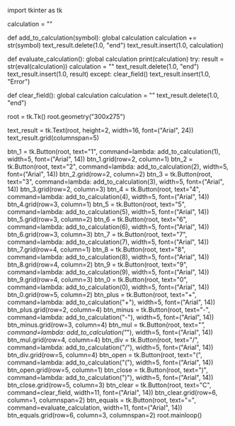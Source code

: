 import tkinter as tk



calculation = ""

def add_to_calculation(symbol):
    global calculation
    calculation += str(symbol)
    text_result.delete(1.0, "end")
    text_result.insert(1.0, calculation)



def evaluate_calculation():
    global calculation
    print(calculation)
    try:
        result = str(eval(calculation))
        calculation = ""
        text_result.delete(1.0, "end")
        text_result.insert(1.0, result)
    except:
        clear_field()
        text_result.insert(1.0, "Error")
       


def clear_field():
    global calculation
    calculation = ""
    text_result.delete(1.0, "end")

root = tk.Tk()
root.geometry("300x275")

text_result = tk.Text(root, height=2, width=16, font=("Arial", 24))
text_result.grid(columnspan=5)

btn_1 = tk.Button(root, text="1", command=lambda: add_to_calculation(1), width=5, font=("Arial", 14))
btn_1.grid(row=2, column=1)
btn_2 = tk.Button(root, text="2", command=lambda: add_to_calculation(2), width=5, font=("Arial", 14))
btn_2.grid(row=2, column=2)
btn_3 = tk.Button(root, text="3", command=lambda: add_to_calculation(3), width=5, font=("Arial", 14))
btn_3.grid(row=2, column=3)
btn_4 = tk.Button(root, text="4", command=lambda: add_to_calculation(4), width=5, font=("Arial", 14))
btn_4.grid(row=3, column=1)
btn_5 = tk.Button(root, text="5", command=lambda: add_to_calculation(5), width=5, font=("Arial", 14))
btn_5.grid(row=3, column=2)
btn_6 = tk.Button(root, text="6", command=lambda: add_to_calculation(6), width=5, font=("Arial", 14))
btn_6.grid(row=3, column=3)
btn_7 = tk.Button(root, text="7", command=lambda: add_to_calculation(7), width=5, font=("Arial", 14))
btn_7.grid(row=4, column=1)
btn_8 = tk.Button(root, text="8", command=lambda: add_to_calculation(8), width=5, font=("Arial", 14))
btn_8.grid(row=4, column=2)
btn_9 = tk.Button(root, text="9", command=lambda: add_to_calculation(9), width=5, font=("Arial", 14))
btn_9.grid(row=4, column=3)
btn_0 = tk.Button(root, text="0", command=lambda: add_to_calculation(0), width=5, font=("Arial", 14))
btn_0.grid(row=5, column=2)
btn_plus = tk.Button(root, text="+", command=lambda: add_to_calculation("+"), width=5, font=("Arial", 14))
btn_plus.grid(row=2, column=4)
btn_minus = tk.Button(root, text="-", command=lambda: add_to_calculation("-"), width=5, font=("Arial", 14))
btn_minus.grid(row=3, column=4)
btn_mul = tk.Button(root, text="*", command=lambda: add_to_calculation("*"), width=5, font=("Arial", 14))
btn_mul.grid(row=4, column=4)
btn_div = tk.Button(root, text="/", command=lambda: add_to_calculation("/"), width=5, font=("Arial", 14))
btn_div.grid(row=5, column=4)
btn_open = tk.Button(root, text="(", command=lambda: add_to_calculation("("), width=5, font=("Arial", 14))
btn_open.grid(row=5, column=1)
btn_close = tk.Button(root, text=")", command=lambda: add_to_calculation(")"), width=5, font=("Arial", 14))
btn_close.grid(row=5, column=3)
btn_clear = tk.Button(root, text="C", command=clear_field, width=11, font=("Arial", 14))
btn_clear.grid(row=6, column=1, columnspan=2)
btn_equals = tk.Button(root, text="=", command=evaluate_calculation, width=11, font=("Arial", 14))
btn_equals.grid(row=6, column=3, columnspan=2)
root.mainloop()
